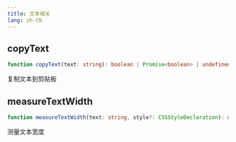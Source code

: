 ```yaml
---
title: 文本相关
lang: zh-CN
---
```


## copyText

```ts
function copyText(text: string): boolean | Promise<boolean> | undefined
```

复制文本到剪贴板

## measureTextWidth

```ts
function measureTextWidth(text: string, style?: CSSStyleDeclaration): number
```

测量文本宽度
